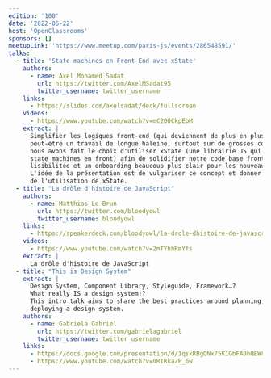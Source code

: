 ```yaml
---
edition: '100'
date: '2022-06-22'
host: 'OpenClassrooms'
sponsors: []
meetupLink: 'https://www.meetup.com/paris-js/events/286548591/'
talks:
  - title: 'State machines en Front-End avec xState'
    authors:
      - name: Axel Mohamed Sadat
        url: https://twitter.com/AxelMSadat95
        twitter_username: twitter_username
    links:
      - https://slides.com/axelsadat/deck/fullscreen
    videos:
      - https://www.youtube.com/watch?v=mC200CkpEbM
    extract: |
      Simplifier les logiques front-end (qui deviennent de plus en plus complexe aujourd'hui) 
      peut-être un travail de longue haleine, surtout sur de grosses code bases. Chez Frichti, 
      nous avons fait le choix d'utiliser xState (une librairie JS qui permet l'utilisation de 
      state machines en front) afin de solidifier notre code base front, avoir une meilleure 
      lisibilitée et un onboarding beaucoup plus clair pour les nouveaux devs. 
      L'idée de la présentation est de vulgariser ce concept et donner quelques exemples réelles 
      de l'utilisation de xState.
  - title: "La drôle d'histoire de JavaScript"
    authors:
      - name: Matthias Le Brun
        url: https://twitter.com/bloodyowl
        twitter_username: bloodyowl
    links:
      - https://speakerdeck.com/bloodyowl/la-drole-dhistoire-de-javascript
    videos:
      - https://www.youtube.com/watch?v=2mTYhhRmYfs
    extract: |
      La drôle d'histoire de JavaScript
  - title: "This is Design System"
    extract: |
      Design System, Component Library, Styleguide, Framework…? 
      What really IS a design system!?
      This intro talk aims to share the best practices around planning, designing, building, and 
      deploying a design system.
    authors:
      - name: Gabriela Gabriel
        url: https://twitter.com/gabrielagabriel
        twitter_username: twitter_username
    links:
      - https://docs.google.com/presentation/d/1qskRBgQNx75K1GbFA0hQEW8_p5ZAy2BPQAtC4fanWKc/edit
      - https://www.youtube.com/watch?v=0RIRkaZP_6w
---
```

